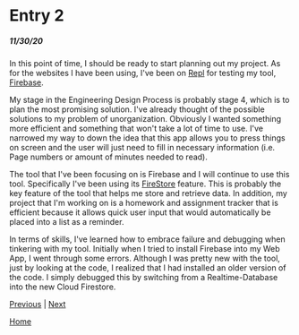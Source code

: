 # Entry 2
##### 11/30/20

In this point of time, I should be ready to start planning out my project.
As for the websites I have been using, I've been on [Repl](https://repl.it/@SamLee5/Testing-FireStore#index.html) for testing my tool,
[Firebase](https://firebase.google.com/).

My stage in the Engineering Design Process is probably stage 4, which is to plan the most promising solution.
I've already thought of the possible solutions to my problem of unorganization. Obviously I wanted something more efficient
and something that won't take a lot of time to use. I've narrowed my way to down the idea that this app allows you to press
things on screen and the user will just need to fill in necessary information (i.e. Page numbers or amount of minutes needed to read).

The tool that I've been focusing on is Firebase and I will continue to use this tool. Specifically I've been using its [FireStore](https://firebase.google.com/products/firestore)
feature. This is probably the key feature of the tool that helps me store and retrieve data. In addition, my project that I'm working on is a
homework and assignment tracker that is efficient because it allows quick user input that would automatically be placed into a list
as a reminder.

In terms of skills, I've learned how to embrace failure and debugging when tinkering with my tool. Initially when I tried to
install Firebase into my Web App, I went through some errors. Although I was pretty new with the tool, just by looking at the code,
I realized that I had installed an older version of the code. I simply debugged this by switching from a Realtime-Database into the new
Cloud Firestore.




[Previous](entry01.md) | [Next](entry03.md)

[Home](../README.md)